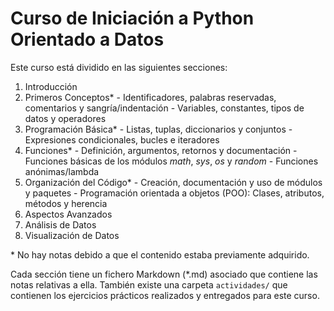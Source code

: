 # Curso de Iniciación a Python Orientado a Datos
Este curso está dividido en las siguientes secciones:
  1. Introducción
  2. Primeros Conceptos*
    - Identificadores, palabras reservadas, comentarios y sangría/indentación
    - Variables, constantes, tipos de datos y operadores
  3. Programación Básica*
    - Listas, tuplas, diccionarios y conjuntos
    - Expresiones condicionales, bucles e iteradores
  4. Funciones*
    - Definición, argumentos, retornos y documentación
    - Funciones básicas de los módulos *math*, *sys*, *os* y *random*
    - Funciones anónimas/lambda
  5. Organización del Código*
    - Creación, documentación y uso de módulos y paquetes
    - Programación orientada a objetos (POO): Clases, atributos, métodos y herencia
  6. Aspectos Avanzados
  7. Análisis de Datos
  8.  Visualización de Datos

\* No hay notas debido a que el contenido estaba previamente adquirido.

Cada sección tiene un fichero Markdown (\*.md) asociado que contiene las notas relativas a ella. También existe una carpeta `actividades/` que contienen los ejercicios prácticos realizados y entregados para este curso.
